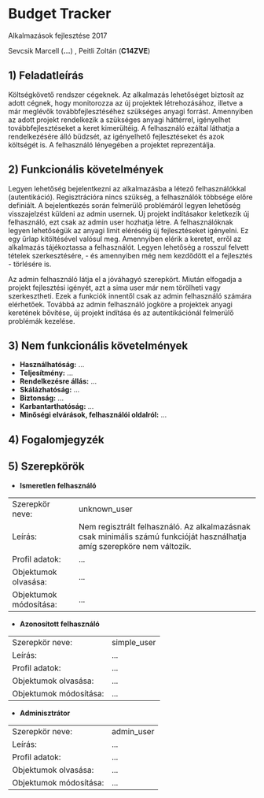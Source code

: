 # Budget Tracker
Alkalmazások fejlesztése 2017

Sevcsik Marcell (<b>...</b>) , Peitli Zoltán (<b>C14ZVE</b>)

## 1) Feladatleírás

Költségkövető rendszer cégeknek. Az alkalmazás lehetőséget biztosít az adott cégnek, hogy monitorozza az új projektek létrehozásához, illetve a már meglévők továbbfejlesztéséhez szükséges anyagi forrást. Amennyiben az adott projekt rendelkezik a szükséges anyagi háttérrel, igényelhet továbbfejlesztéseket a keret kimerültéig. A felhasználó ezáltal láthatja a rendelkezésére álló büdzsét, az igényelhető fejlesztéseket és azok költségét is. A felhasználó lényegében a projektet reprezentálja.

## 2) Funkcionális követelmények
 
Legyen lehetőség bejelentkezni az alkalmazásba a létező felhasználókkal (autentikáció). Regisztrációra nincs szükség, a felhasználók többsége előre definiált. A bejelentkezés során felmerülő problémáról legyen lehetőség visszajelzést küldeni az admin usernek. Új projekt indításakor keletkezik új felhasználó, ezt csak az admin user hozhatja létre. A felhasználóknak legyen lehetőségük az anyagi limit eléréséig új fejlesztéseket igényelni. Ez egy űrlap kitöltésével valósul meg. Amennyiben elérik a keretet, erről az alkalmazás tájékoztassa a felhasználót. Legyen lehetőség a rosszul felvett tételek szerkesztésére, - és amennyiben még nem kezdődött el a fejlesztés - törlésére is.

Az admin felhasználó látja el a jóváhagyó szerepkört. Miután elfogadja a projekt fejlesztési igényét, azt a sima user már nem törölheti vagy szerkesztheti. Ezek a funkciók innentől csak az admin felhasználó számára elérhetőek. Továbbá az admin felhasználó jogköre a projektek anyagi keretének bővítése, új projekt indítása és az autentikációnál felmerülő problémák kezelése.
   
## 3) Nem funkcionális követelmények

   * <b>Használhatóság:</b> ...
   * <b>Teljesítmény:</b> ...
   * <b>Rendelkezésre állás:</b> ...
   * <b>Skálázhatóság:</b> ...
   * <b>Biztonság:</b> ...
   * <b>Karbantarthatóság:</b> ...
   * <b>Minőségi elvárások, felhasználói oldalról:</b> ...

## 4) Fogalomjegyzék

## 5) Szerepkörök

* <b>Ismeretlen felhasználó</b>
<table>
   <tr>
      <td>Szerepkör neve:</td>
      <td>unknown_user</td>
   </tr>
   <tr>
      <td>Leírás:</td>
      <td>Nem regisztrált felhasználó. Az alkalmazásnak csak minimális számú funkcióját használhatja amíg szerepköre nem változik.</td>
   </tr>
   <tr>
      <td>Profil adatok:</td>
      <td>...</td>
   </tr>
   <tr>
      <td>Objektumok olvasása:</td>
      <td>...</td>
   </tr>
   <tr>
      <td>Objektumok módosítása:</td>
      <td>...</td>
   </tr>
</table>

* <b>Azonosított felhasználó</b>
<table>
   <tr>
      <td>Szerepkör neve:</td>
      <td>simple_user</td>
   </tr>
   <tr>
      <td>Leírás:</td>
      <td>...</td>
   </tr>
   <tr>
      <td>Profil adatok:</td>
      <td>...</td>
   </tr>
   <tr>
      <td>Objektumok olvasása:</td>
      <td>...</td>
   </tr>
   <tr>
      <td>Objektumok módosítása:</td>
      <td>...</td>
   </tr>
</table>

* <b>Adminisztrátor</b>
<table>
   <tr>
      <td>Szerepkör neve:</td>
      <td>admin_user</td>
   </tr>
   <tr>
      <td>Leírás:</td>
      <td>...</td>
   </tr>
   <tr>
      <td>Profil adatok:</td>
      <td>...</td>
   </tr>
   <tr>
      <td>Objektumok olvasása:</td>
      <td>...</td>
   </tr>
   <tr>
      <td>Objektumok módosítása:</td>
      <td>...</td>
   </tr>
</table>
